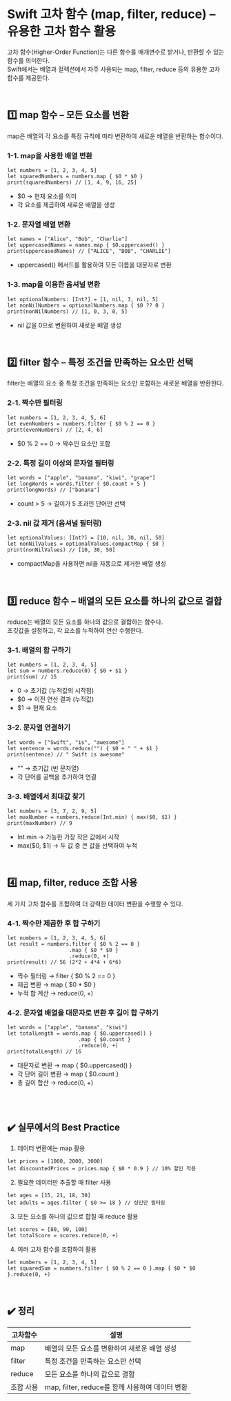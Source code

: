 # Swift 고차 함수 (map, filter, reduce) – 유용한 고차 함수 활용
고차 함수(Higher-Order Function)는 다른 함수를 매개변수로 받거나, 반환할 수 있는 함수를 의미한다.  
Swift에서는 배열과 컬렉션에서 자주 사용되는 map, filter, reduce 등의 유용한 고차 함수를 제공한다.

<br>


## 1️⃣ map 함수 – 모든 요소를 변환
map은 배열의 각 요소를 특정 규칙에 따라 변환하여 새로운 배열을 반환하는 함수이다.

### 1-1. map을 사용한 배열 변환
```
let numbers = [1, 2, 3, 4, 5]
let squaredNumbers = numbers.map { $0 * $0 }
print(squaredNumbers) // [1, 4, 9, 16, 25]
```
- $0 → 현재 요소를 의미
- 각 요소를 제곱하여 새로운 배열을 생성

### 1-2. 문자열 배열 변환
```
let names = ["Alice", "Bob", "Charlie"]
let uppercasedNames = names.map { $0.uppercased() }
print(uppercasedNames) // ["ALICE", "BOB", "CHARLIE"]
```
- uppercased() 메서드를 활용하여 모든 이름을 대문자로 변환

### 1-3. map을 이용한 옵셔널 변환
```
let optionalNumbers: [Int?] = [1, nil, 3, nil, 5]
let nonNilNumbers = optionalNumbers.map { $0 ?? 0 }
print(nonNilNumbers) // [1, 0, 3, 0, 5]
```
- nil 값을 0으로 변환하여 새로운 배열 생성

<br>


## 2️⃣ filter 함수 – 특정 조건을 만족하는 요소만 선택
filter는 배열의 요소 중 특정 조건을 만족하는 요소만 포함하는 새로운 배열을 반환한다.

### 2-1. 짝수만 필터링
```
let numbers = [1, 2, 3, 4, 5, 6]
let evenNumbers = numbers.filter { $0 % 2 == 0 }
print(evenNumbers) // [2, 4, 6]
```
- $0 % 2 == 0 → 짝수인 요소만 포함

### 2-2. 특정 길이 이상의 문자열 필터링
```
let words = ["apple", "banana", "kiwi", "grape"]
let longWords = words.filter { $0.count > 5 }
print(longWords) // ["banana"]
```
- count > 5 → 길이가 5 초과인 단어만 선택

### 2-3. nil 값 제거 (옵셔널 필터링)
```
let optionalValues: [Int?] = [10, nil, 30, nil, 50]
let nonNilValues = optionalValues.compactMap { $0 }
print(nonNilValues) // [10, 30, 50]
```
- compactMap을 사용하면 nil을 자동으로 제거한 배열 생성

<br>


## 3️⃣ reduce 함수 – 배열의 모든 요소를 하나의 값으로 결합

reduce는 배열의 모든 요소를 하나의 값으로 결합하는 함수다.  
초깃값을 설정하고, 각 요소를 누적하여 연산 수행한다.

### 3-1. 배열의 합 구하기
```
let numbers = [1, 2, 3, 4, 5]
let sum = numbers.reduce(0) { $0 + $1 }
print(sum) // 15
```
- 0 → 초기값 (누적값의 시작점)
- $0 → 이전 연산 결과 (누적값)
- $1 → 현재 요소

### 3-2. 문자열 연결하기
```
let words = ["Swift", "is", "awesome"]
let sentence = words.reduce("") { $0 + " " + $1 }
print(sentence) // " Swift is awesome"
```
- "" → 초기값 (빈 문자열)
- 각 단어를 공백을 추가하여 연결

### 3-3. 배열에서 최대값 찾기
```
let numbers = [3, 7, 2, 9, 5]
let maxNumber = numbers.reduce(Int.min) { max($0, $1) }
print(maxNumber) // 9
```
- Int.min → 가능한 가장 작은 값에서 시작
- max($0, $1) → 두 값 중 큰 값을 선택하여 누적

<br>


## 4️⃣ map, filter, reduce 조합 사용

세 가지 고차 함수를 조합하여 더 강력한 데이터 변환을 수행할 수 있다.

### 4-1. 짝수만 제곱한 후 합 구하기
```
let numbers = [1, 2, 3, 4, 5, 6]
let result = numbers.filter { $0 % 2 == 0 }
                    .map { $0 * $0 }
                    .reduce(0, +)
print(result) // 56 (2*2 + 4*4 + 6*6)
```
- 짝수 필터링 → filter { $0 % 2 == 0 }
- 제곱 변환 → map { $0 * $0 }
- 누적 합 계산 → reduce(0, +)

### 4-2. 문자열 배열을 대문자로 변환 후 길이 합 구하기
```
let words = ["apple", "banana", "kiwi"]
let totalLength = words.map { $0.uppercased() }
                       .map { $0.count }
                       .reduce(0, +)
print(totalLength) // 16
```
- 대문자로 변환 → map { $0.uppercased() }
- 각 단어 길이 변환 → map { $0.count }
- 총 길이 합산 → reduce(0, +)

<br>
<br>


## ✔️ 실무에서의 Best Practice
1.	데이터 변환에는 map 활용
```
let prices = [1000, 2000, 3000]
let discountedPrices = prices.map { $0 * 0.9 } // 10% 할인 적용
```
2.	필요한 데이터만 추출할 때 filter 사용
```
let ages = [15, 21, 18, 30]
let adults = ages.filter { $0 >= 18 } // 성인만 필터링
```
3.	모든 요소를 하나의 값으로 합칠 때 reduce 활용
```
let scores = [80, 90, 100]
let totalScore = scores.reduce(0, +)
```
4.	여러 고차 함수를 조합하여 활용
```
let numbers = [1, 2, 3, 4, 5]
let squaredSum = numbers.filter { $0 % 2 == 0 }.map { $0 * $0 }.reduce(0, +)
```

<br>


## ✔️ 정리

|고차함수|설명|
|-|-|
|map|	배열의 모든 요소를 변환하여 새로운 배열 생성|
|filter|	특정 조건을 만족하는 요소만 선택|
|reduce|	모든 요소를 하나의 값으로 결합|
|조합 사용|	map, filter, reduce를 함께 사용하여 데이터 변환|

